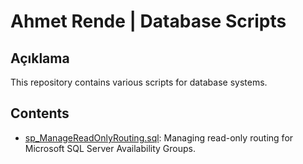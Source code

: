 # Ahmet Rende | Database Scripts

## Açıklama
This repository contains various scripts for database systems.

## Contents
- [sp_ManageReadOnlyRouting.sql](./sp_ManageAGReadOnlyRouting/sp_ManageAGReadOnlyRouting.sql): Managing read-only routing for Microsoft SQL Server Availability Groups.

